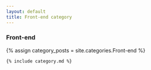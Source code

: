 ```yaml
---
layout: default
title: Front-end category
---
```


<div class="cate_cont">
    <h3 class="cc_title">Front-end</h3>
    {% assign category_posts = site.categories.Front-end %}

    {% include category.md %}
</div>
